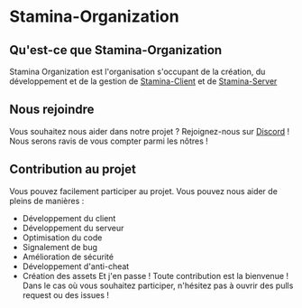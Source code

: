 # Stamina-Organization

## Qu'est-ce que Stamina-Organization
Stamina Organization est l'organisation s'occupant de la création, du développement et de la gestion de [Stamina-Client](https://github.com/Stamina-Organization/Stamina-Client) et de [Stamina-Server](https://github.com/Stamina-Organization/Stamina-Server)

## Nous rejoindre

Vous souhaitez nous aider dans notre projet ? Rejoignez-nous sur [Discord](https://discord.gg/Rd4cZazCx5) !
Nous serons ravis de vous compter parmi les nôtres !

## Contribution au projet
Vous pouvez facilement participer au projet. Vous pouvez nous aider de pleins de manières :
- Développement du client
- Développement du serveur
- Optimisation du code
- Signalement de bug
- Amélioration de sécurité
- Développement d'anti-cheat
- Création des assets
Et j'en passe ! Toute contribution est la bienvenue ! Dans le cas où vous souhaitez participer, n'hésitez pas à ouvrir des pulls request ou des issues !